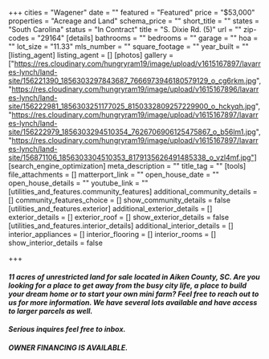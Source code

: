 +++
cities = "Wagener"
date = ""
featured = "Featured"
price = "$53,000"
properties = "Acreage and Land"
schema_price = ""
short_title = ""
states = "South Carolina"
status = "In Contract"
title = "S. Dixie Rd. (5)"
url = ""
zip-codes = "29164"
[details]
bathrooms = ""
bedrooms = ""
garage = ""
hoa = ""
lot_size = "11.33"
mls_number = ""
square_footage = ""
year_built = ""
[listing_agent]
listing_agent = []
[photos]
gallery = ["https://res.cloudinary.com/hungryram19/image/upload/v1615167897/lavarres-lynch/land-site/156221390_1856303297843687_7666973946180579129_o_cg6rkm.jpg", "https://res.cloudinary.com/hungryram19/image/upload/v1615167896/lavarres-lynch/land-site/156222981_1856303251177025_8150332809257229900_o_hckyqh.jpg", "https://res.cloudinary.com/hungryram19/image/upload/v1615167897/lavarres-lynch/land-site/156222979_1856303294510354_7626706906125475867_o_b56lm1.jpg", "https://res.cloudinary.com/hungryram19/image/upload/v1615167897/lavarres-lynch/land-site/156871106_1856303304510353_8179135626491485338_o_vzl4mf.jpg"]
[search_engine_optimization]
meta_description = ""
title_tag = ""
[tools]
file_attachments = []
matterport_link = ""
open_house_date = ""
open_house_details = ""
youtube_link = ""
[utilities_and_features.community_features]
additional_community_details = []
community_features_choice = []
show_community_details = false
[utilities_and_features.exterior]
additional_exterior_details = []
exterior_details = []
exterior_roof = []
show_exterior_details = false
[utilities_and_features.interior_details]
additional_interior_details = []
interior_appliances = []
interior_flooring = []
interior_rooms = []
show_interior_details = false

+++
#### **_11 acres of unrestricted land for sale located in Aiken County, SC. Are you looking for a place to get away from the busy city life, a place to build your dream home or to start your own mini farm? Feel free to reach out to us for more information. We have several lots available and have access to larger parcels as well._**

#### **_Serious inquires feel free to inbox._**

#### **_OWNER FINANCING IS AVAILABLE._**